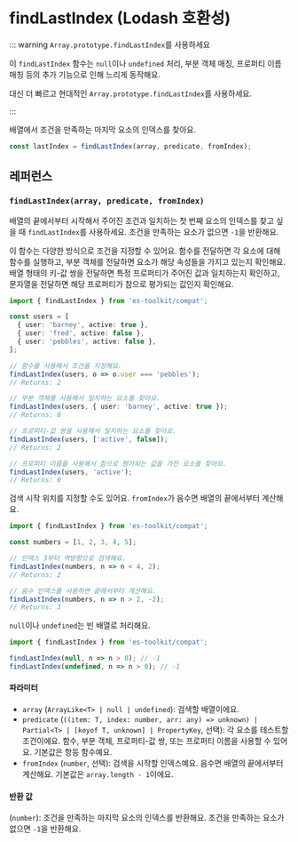 # findLastIndex (Lodash 호환성)

::: warning `Array.prototype.findLastIndex`를 사용하세요

이 `findLastIndex` 함수는 `null`이나 `undefined` 처리, 부분 객체 매칭, 프로퍼티 이름 매칭 등의 추가 기능으로 인해 느리게 동작해요.

대신 더 빠르고 현대적인 `Array.prototype.findLastIndex`를 사용하세요.

:::

배열에서 조건을 만족하는 마지막 요소의 인덱스를 찾아요.

```typescript
const lastIndex = findLastIndex(array, predicate, fromIndex);
```

## 레퍼런스

### `findLastIndex(array, predicate, fromIndex)`

배열의 끝에서부터 시작해서 주어진 조건과 일치하는 첫 번째 요소의 인덱스를 찾고 싶을 때 `findLastIndex`를 사용하세요. 조건을 만족하는 요소가 없으면 `-1`을 반환해요.

이 함수는 다양한 방식으로 조건을 지정할 수 있어요. 함수를 전달하면 각 요소에 대해 함수를 실행하고, 부분 객체를 전달하면 요소가 해당 속성들을 가지고 있는지 확인해요. 배열 형태의 키-값 쌍을 전달하면 특정 프로퍼티가 주어진 값과 일치하는지 확인하고, 문자열을 전달하면 해당 프로퍼티가 참으로 평가되는 값인지 확인해요.

```typescript
import { findLastIndex } from 'es-toolkit/compat';

const users = [
  { user: 'barney', active: true },
  { user: 'fred', active: false },
  { user: 'pebbles', active: false },
];

// 함수를 사용해서 조건을 지정해요.
findLastIndex(users, o => o.user === 'pebbles');
// Returns: 2

// 부분 객체를 사용해서 일치하는 요소를 찾아요.
findLastIndex(users, { user: 'barney', active: true });
// Returns: 0

// 프로퍼티-값 쌍을 사용해서 일치하는 요소를 찾아요.
findLastIndex(users, ['active', false]);
// Returns: 2

// 프로퍼티 이름을 사용해서 참으로 평가되는 값을 가진 요소를 찾아요.
findLastIndex(users, 'active');
// Returns: 0
```

검색 시작 위치를 지정할 수도 있어요. `fromIndex`가 음수면 배열의 끝에서부터 계산해요.

```typescript
import { findLastIndex } from 'es-toolkit/compat';

const numbers = [1, 2, 3, 4, 5];

// 인덱스 3부터 역방향으로 검색해요.
findLastIndex(numbers, n => n < 4, 2);
// Returns: 2

// 음수 인덱스를 사용하면 끝에서부터 계산해요.
findLastIndex(numbers, n => n > 2, -2);
// Returns: 3
```

`null`이나 `undefined`는 빈 배열로 처리해요.

```typescript
import { findLastIndex } from 'es-toolkit/compat';

findLastIndex(null, n => n > 0); // -1
findLastIndex(undefined, n => n > 0); // -1
```

#### 파라미터

- `array` (`ArrayLike<T> | null | undefined`): 검색할 배열이에요.
- `predicate` (`((item: T, index: number, arr: any) => unknown) | Partial<T> | [keyof T, unknown] | PropertyKey`, 선택): 각 요소를 테스트할 조건이에요. 함수, 부분 객체, 프로퍼티-값 쌍, 또는 프로퍼티 이름을 사용할 수 있어요. 기본값은 항등 함수예요.
- `fromIndex` (`number`, 선택): 검색을 시작할 인덱스예요. 음수면 배열의 끝에서부터 계산해요. 기본값은 `array.length - 1`이에요.

#### 반환 값

(`number`): 조건을 만족하는 마지막 요소의 인덱스를 반환해요. 조건을 만족하는 요소가 없으면 `-1`을 반환해요.
